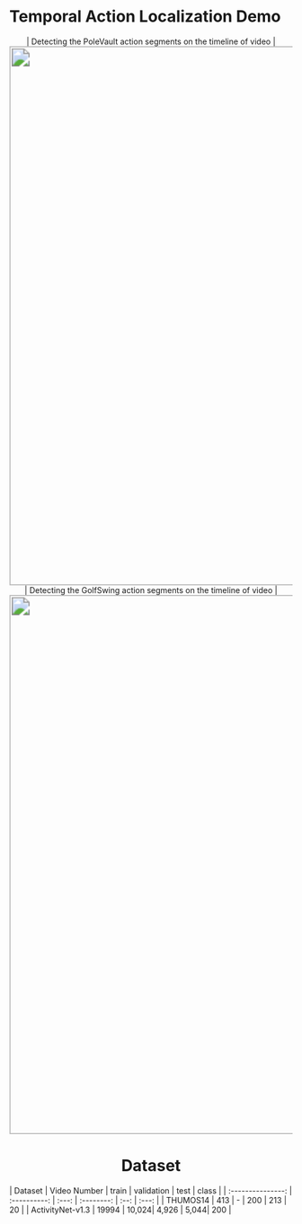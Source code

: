 # Temporal Action Localization Demo

<div align=center>| Detecting the PoleVault action segments on the timeline of video |
<div align=center><img src="Thumos14Demo\PoleVault-Demo.gif" style="zoom:200%;" width="480" /> 
<br/>
| Detecting the GolfSwing action segments on the timeline of video |
<div align=center><img src="Thumos14Demo\GolfSwing-Demo.gif" style="zoom:200%;" width="480"/> 



# Dataset
<div align=left>
|      Dataset      | Video Number | train | validation | test | class |
| :---------------: | :----------: | :---: | :--------: | :--: | :---: |
|      THUMOS14     |    413       |   -   |    200     | 213  |  20   |
| ActivityNet-v1.3  |     19994    | 10,024|    4,926   | 5,044|  200  |
